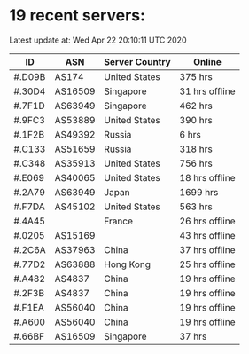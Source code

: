 # 19 recent servers:

Latest update at: Wed Apr 22 20:10:11 UTC 2020

| ID | ASN | Server Country | Online |
| -- | --- | -------------- | ------ |
| #.D09B | AS174 | United States | 375 hrs |
| #.30D4 | AS16509 | Singapore | 31 hrs offline |
| #.7F1D | AS63949 | Singapore | 462 hrs |
| #.9FC3 | AS53889 | United States | 390 hrs |
| #.1F2B | AS49392 | Russia | 6 hrs |
| #.C133 | AS51659 | Russia | 318 hrs |
| #.C348 | AS35913 | United States | 756 hrs |
| #.E069 | AS40065 | United States | 18 hrs offline |
| #.2A79 | AS63949 | Japan | 1699 hrs |
| #.F7DA | AS45102 | United States | 563 hrs |
| #.4A45 |  | France | 26 hrs offline |
| #.0205 | AS15169 |  | 43 hrs offline |
| #.2C6A | AS37963 | China | 37 hrs offline |
| #.77D2 | AS63888 | Hong Kong | 25 hrs offline |
| #.A482 | AS4837 | China | 19 hrs offline |
| #.2F3B | AS4837 | China | 19 hrs offline |
| #.F1EA | AS56040 | China | 19 hrs offline |
| #.A600 | AS56040 | China | 19 hrs offline |
| #.66BF | AS16509 | Singapore | 37 hrs |

